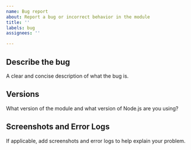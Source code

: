 ```yaml
---
name: Bug report
about: Report a bug or incorrect behavior in the module
title: ''
labels: bug
assignees: ''

---
```


## Describe the bug
A clear and concise description of what the bug is.

## Versions
What version of the module and what version of Node.js are you using?

## Screenshots and Error Logs
If applicable, add screenshots and error logs to help explain your problem.
